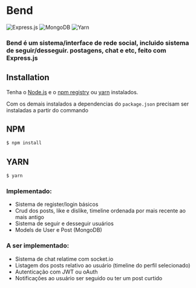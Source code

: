 # Bend

  ![Express.js](https://img.shields.io/badge/express.js-%23404d59.svg?style=for-the-badge&logo=express&logoColor=%2361DAFB)
  ![MongoDB](https://img.shields.io/badge/MongoDB-%234ea94b.svg?style=for-the-badge&logo=mongodb&logoColor=white)
  ![Yarn](https://img.shields.io/badge/yarn-%232C8EBB.svg?style=for-the-badge&logo=yarn&logoColor=white)
<!--   ![Socket.io](https://img.shields.io/badge/Socket.io-black?style=for-the-badge&logo=socket.io&badgeColor=010101) -->
<!--   ![React](https://img.shields.io/badge/react-%2320232a.svg?style=for-the-badge&logo=react&logoColor=%2361DAFB) -->
<!--   ![TailwindCSS](https://img.shields.io/badge/tailwindcss-%2338B2AC.svg?style=for-the-badge&logo=tailwind-css&logoColor=white) -->
<!--   ![Netlify](https://img.shields.io/badge/netlify-%23000000.svg?style=for-the-badge&logo=netlify&logoColor=#00C7B7) -->
<!--   ![Heroku](https://img.shields.io/badge/heroku-%23430098.svg?style=for-the-badge&logo=heroku&logoColor=white) -->


### Bend é um sistema/interface de rede social, incluido sistema de seguir/desseguir. postagens, chat e etc, feito com Express.js



## Installation

Tenha o [Node.js](https://nodejs.org/en/) e o [npm registry](https://www.npmjs.com/) ou [yarn](https://www.npmjs.com/) instalados.

Com os demais instalados a dependencias do `package.json` precisam ser instaladas a partir do commando

## NPM
```bash
$ npm install
```

## YARN
```bash
$ yarn
```



### Implementado:
- Sistema de register/login básicos
- Crud dos posts, like e dislike, timeline ordenada por mais recente ao mais antigo
- Sistema de seguir e desseguir usuários
- Models de User e Post (MongoDB)

### A ser implementado:
- Sistema de chat relatime com socket.io
- Listagem dos posts relativo ao usuário (timeline do perfil selecionado)
- Autenticação com JWT ou oAuth
- Notificações ao usuário ser seguido ou ter um post curtido
